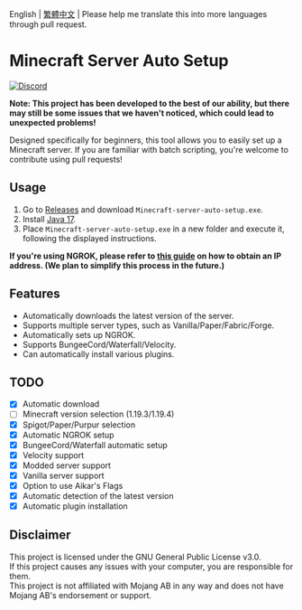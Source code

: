 English | [繁體中文](./README_TW.md) | Please help me translate this into more languages through pull request.
# Minecraft Server Auto Setup
[![Discord](https://img.shields.io/discord/891325967203729472?color=5865F2&label=discord&style=for-the-badge)](https://discord.gg/uQ4UXANnP2)

**Note: This project has been developed to the best of our ability, but there may still be some issues that we haven't noticed, which could lead to unexpected problems!**

Designed specifically for beginners, this tool allows you to easily set up a Minecraft server. If you are familiar with batch scripting, you're welcome to contribute using pull requests!

## Usage
1. Go to [Releases](https://github.com/MagicTeaMC/Minecraft-server-auto-setup/releases/) and download `Minecraft-server-auto-setup.exe`.
2. Install [Java 17](https://github.com/adoptium/temurin17-binaries/releases/download/jdk-17.0.7%2B7/OpenJDK17U-jdk_x64_windows_hotspot_17.0.7_7.msi).
3. Place `Minecraft-server-auto-setup.exe` in a new folder and execute it, following the displayed instructions.

**If you're using NGROK, please refer to [this guide](./NGROK.md) on how to obtain an IP address. (We plan to simplify this process in the future.)**

## Features
- Automatically downloads the latest version of the server.
- Supports multiple server types, such as Vanilla/Paper/Fabric/Forge.
- Automatically sets up NGROK.
- Supports BungeeCord/Waterfall/Velocity.
- Can automatically install various plugins.

## TODO
- [x] Automatic download
- [ ] Minecraft version selection (1.19.3/1.19.4)
- [x] Spigot/Paper/Purpur selection
- [x] Automatic NGROK setup
- [x] BungeeCord/Waterfall automatic setup
- [x] Velocity support
- [x] Modded server support
- [x] Vanilla server support
- [x] Option to use Aikar's Flags
- [x] Automatic detection of the latest version
- [x] Automatic plugin installation

## Disclaimer
This project is licensed under the GNU General Public License v3.0.  
If this project causes any issues with your computer, you are responsible for them.  
This project is not affiliated with Mojang AB in any way and does not have Mojang AB's endorsement or support.  

